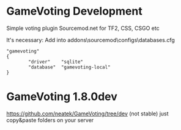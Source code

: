 # GameVoting Development
Simple voting plugin Sourcemod.net for TF2, CSS, CSGO etc

It's necessary: 
Add into addons\sourcemod\configs\databases.cfg
```
"gamevoting"
{
		"driver"    "sqlite"
		"database"  "gamevoting-local"
}
```
# GameVoting 1.8.0dev
https://github.com/neatek/GameVoting/tree/dev (not stable)
just copy&paste folders on your server
